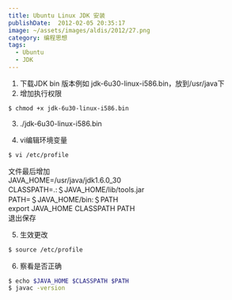 ```yaml
---
title: Ubuntu Linux JDK 安装
publishDate:  2012-02-05 20:35:17
image: ~/assets/images/aldis/2012/27.png
category: 编程思想 
tags: 
  - Ubuntu
  - JDK
---
```


1. 下载JDK bin 版本例如 jdk-6u30-linux-i586.bin，放到/usr/java下  
2. 增加执行权限  

```bash
$ chmod +x jdk-6u30-linux-i586.bin  
```

3. ./jdk-6u30-linux-i586.bin  

4. vi编辑环境变量  

```bash
$ vi /etc/profile  
```

文件最后增加  
JAVA_HOME=/usr/java/jdk1.6.0_30  
CLASSPATH=.:＄JAVA_HOME/lib/tools.jar  
PATH=＄JAVA_HOME/bin:＄PATH  
export JAVA_HOME CLASSPATH PATH  
退出保存 

5. 生效更改  

```bash
$ source /etc/profile 
```

6. 察看是否正确   
```bash
$ echo $JAVA_HOME $CLASSPATH $PATH   
$ javac -version  
```
